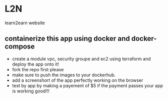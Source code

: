 # L2N
learn2earn website

## containerize this app using docker and docker-compose
- create a module vpc, security groupe and ec2 using terraform and deploy the app onto it! 
- fork the repo first please
- make sure to push the images to your dockerhub.
- add a screenshort of the app perfectly working on the browser
- test by app by making a payement of $5 if the payment passes your app is working good!!!
